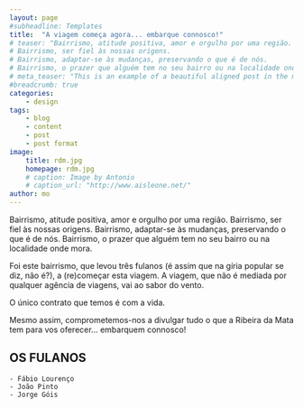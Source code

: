 ```yaml
---
layout: page
#subheadline: Templates
title:  "A viagem começa agora... embarque connosco!"
# teaser: "Bairrismo, atitude positiva, amor e orgulho por uma região.
# Bairrismo, ser fiel às nossas origens.
# Bairrismo, adaptar-se às mudanças, preservando o que é de nós.
# Bairrismo, o prazer que alguém tem no seu bairro ou na localidade onde mora."
# meta_teaser: "This is an example of a beautiful aligned post in the middle. There is no sidebar to distract the reader. The difference to the Page-Template is, that you find meta-information at the bottom of the post."
#breadcrumb: true
categories:
    - design
tags:
    - blog
    - content
    - post
    - post format
image:
    title: rdm.jpg
    homepage: rdm.jpg
    # caption: Image by Antonio
    # caption_url: "http://www.aisleone.net/"
author: mo
---
```

Bairrismo, atitude positiva, amor e orgulho por uma região.
Bairrismo, ser fiel às nossas origens.
Bairrismo, adaptar-se às mudanças, preservando o que é de nós.
Bairrismo, o prazer que alguém tem no seu bairro ou na localidade onde mora.
 
Foi este bairrismo, que levou três fulanos (é assim que na gíria popular se diz, não é?), a (re)começar esta viagem. A viagem, que não é mediada por qualquer agência de viagens, vai ao sabor do vento.
 
O único contrato que temos é com a vida.
 
Mesmo assim, comprometemos-nos a divulgar tudo o que a Ribeira da Mata tem para vos oferecer... embarquem connosco!


## OS FULANOS
 
    - Fábio Lourenço
    - João Pinto
    - Jorge Góis 

